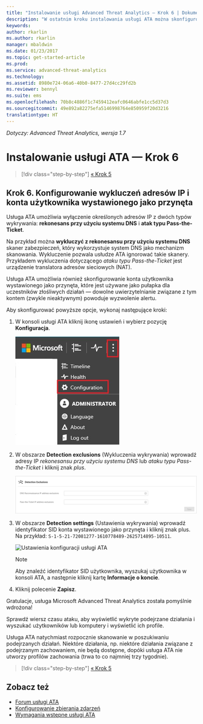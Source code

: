 ```yaml
---
title: "Instalowanie usługi Advanced Threat Analytics — Krok 6 | Dokumentacja firmy Microsoft"
description: "W ostatnim kroku instalowania usługi ATA można skonfigurować użytkownika wystawionego jako przynęta."
keywords: 
author: rkarlin
ms.author: rkarlin
manager: mbaldwin
ms.date: 01/23/2017
ms.topic: get-started-article
ms.prod: 
ms.service: advanced-threat-analytics
ms.technology: 
ms.assetid: 8980e724-06a6-40b0-8477-27d4cc29fd2b
ms.reviewer: bennyl
ms.suite: ems
ms.openlocfilehash: 70b8c4886f1c7459412eafc0646abfe1cc5d37d3
ms.sourcegitcommit: 49e892a82275efa5146998764e850959f20d3216
translationtype: HT
---
```

*Dotyczy: Advanced Threat Analytics, wersja 1.7*



# <a name="install-ata---step-6"></a>Instalowanie usługi ATA — Krok 6

>[!div class="step-by-step"]
[« Krok 5](install-ata-step5.md)

## <a name="step-6-configure--ip-address-exclusions-and-honeytoken-user"></a>Krok 6. Konfigurowanie wykluczeń adresów IP i konta użytkownika wystawionego jako przynęta
Usługa ATA umożliwia wyłączenie określonych adresów IP z dwóch typów wykrywania: **rekonesans przy użyciu systemu DNS** i **atak typu Pass-the-Ticket**. 

Na przykład można **wykluczyć z rekonesansu przy użyciu systemu DNS** skaner zabezpieczeń, który wykorzystuje system DNS jako mechanizm skanowania. Wykluczenie pozwala usłudze ATA ignorować takie skanery. Przykładem wykluczenia dotyczącego *ataku typu Pass-the-Ticket* jest urządzenie translatora adresów sieciowych (NAT).    

Usługa ATA umożliwia również skonfigurowanie konta użytkownika wystawionego jako przynęta, które jest używane jako pułapka dla uczestników złośliwych działań — dowolne uwierzytelnianie związane z tym kontem (zwykle nieaktywnym) powoduje wyzwolenie alertu.

Aby skonfigurować powyższe opcje, wykonaj następujące kroki:

1.  W konsoli usługi ATA kliknij ikonę ustawień i wybierz pozycję **Konfiguracja**.

    ![Ustawienia konfiguracji usługi ATA](media/ATA-config-icon.JPG)

2.  W obszarze **Detection exclusions** (Wykluczenia wykrywania) wprowadź adresy IP *rekonesansu przy użyciu systemu DNS* lub *ataku typu Pass-the-Ticket* i kliknij znak *plus*.

    ![Zapisz zmiany](media/ATA-exclusions.png)

3.  W obszarze **Detection settings** (Ustawienia wykrywania) wprowadź identyfikator SID konta wystawionego jako przynęta i kliknij znak plus. Na przykład: `S-1-5-21-72081277-1610778489-2625714895-10511`.

    ![Ustawienia konfiguracji usługi ATA](media/ATA-honeytoken.png)

    > [!NOTE]
    > Aby znaleźć identyfikator SID użytkownika, wyszukaj użytkownika w konsoli ATA, a następnie kliknij kartę **Informacje o koncie**. 

4.  Kliknij polecenie **Zapisz**.


Gratulacje, usługa Microsoft Advanced Threat Analytics została pomyślnie wdrożona!

Sprawdź wiersz czasu ataku, aby wyświetlić wykryte podejrzane działania i wyszukać użytkowników lub komputery i wyświetlić ich profile.

Usługa ATA natychmiast rozpocznie skanowanie w poszukiwaniu podejrzanych działań. Niektóre działania, np. niektóre działania związane z podejrzanym zachowaniem, nie będą dostępne, dopóki usługa ATA nie utworzy profilów zachowania (trwa to co najmniej trzy tygodnie).


>[!div class="step-by-step"]
[« Krok 5](install-ata-step5.md)


## <a name="see-also"></a>Zobacz też

- [Forum usługi ATA](https://social.technet.microsoft.com/Forums/security/home?forum=mata)
- [Konfigurowanie zbierania zdarzeń](configure-event-collection.md)
- [Wymagania wstępne usługi ATA](/advanced-threat-analytics/plan-design/ata-prerequisites)

